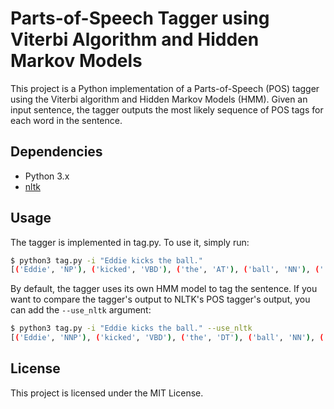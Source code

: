 # Parts-of-Speech Tagger using Viterbi Algorithm and Hidden Markov Models
This project is a Python implementation of a Parts-of-Speech (POS) tagger using the Viterbi algorithm and Hidden Markov Models (HMM). Given an input sentence, the tagger outputs the most likely sequence of POS tags for each word in the sentence.

## Dependencies
- Python 3.x
- [nltk](https://www.nltk.org/)

## Usage
The tagger is implemented in tag.py. To use it, simply run:
```bash
$ python3 tag.py -i "Eddie kicks the ball."
[('Eddie', 'NP'), ('kicked', 'VBD'), ('the', 'AT'), ('ball', 'NN'), ('.', '.')]
```

By default, the tagger uses its own HMM model to tag the sentence. If you want to compare the tagger's output to NLTK's POS tagger's output, you can add the `--use_nltk` argument:
```bash
$ python3 tag.py -i "Eddie kicks the ball." --use_nltk
[('Eddie', 'NNP'), ('kicked', 'VBD'), ('the', 'DT'), ('ball', 'NN'), ('.', '.')]
```

## License
This project is licensed under the MIT License.